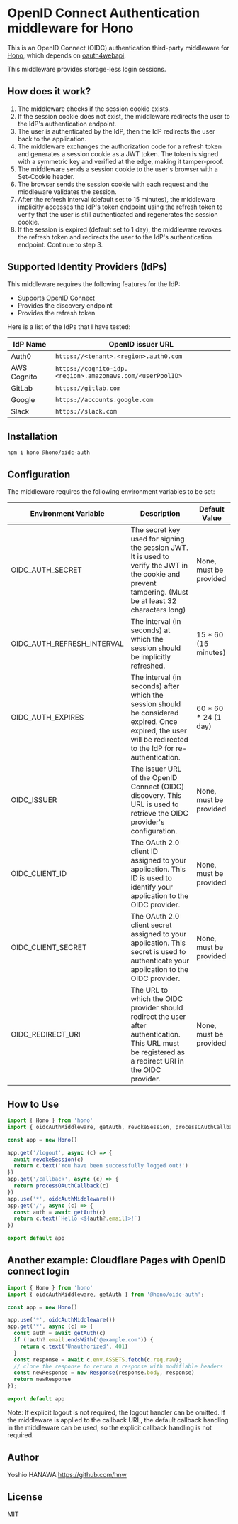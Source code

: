 # OpenID Connect Authentication middleware for Hono

This is an OpenID Connect (OIDC) authentication third-party middleware for [Hono](https://github.com/honojs/hono), which depends on [oauth4webapi](https://www.npmjs.com/package/oauth4webapi).

This middleware provides storage-less login sessions.

## How does it work?

1. The middleware checks if the session cookie exists.
2. If the session cookie does not exist, the middleware redirects the user to the IdP's authentication endpoint.
3. The user is authenticated by the IdP, then the IdP redirects the user back to the application.
4. The middleware exchanges the authorization code for a refresh token and generates a session cookie as a JWT token. The token is signed with a symmetric key and verified at the edge, making it tamper-proof.
5. The middleware sends a session cookie to the user's browser with a Set-Cookie header.
6. The browser sends the session cookie with each request and the middleware validates the session.
7. After the refresh interval (default set to 15 minutes), the middleware implicitly accesses the IdP's token endpoint using the refresh token to verify that the user is still authenticated and regenerates the session cookie.
8. If the session is expired (default set to 1 day), the middleware revokes the refresh token and redirects the user to the IdP's authentication endpoint. Continue to step 3.

## Supported Identity Providers (IdPs)

This middleware requires the following features for the IdP:

- Supports OpenID Connect
- Provides the discovery endpoint
- Provides the refresh token

Here is a list of the IdPs that I have tested:

| IdP Name | OpenID issuer URL |
| ---- | ---- |
| Auth0       | `https://<tenant>.<region>.auth0.com` |
| AWS Cognito | `https://cognito-idp.<region>.amazonaws.com/<userPoolID>` |
| GitLab      | `https://gitlab.com` |
| Google      | `https://accounts.google.com` |
| Slack       | `https://slack.com` |

## Installation

```plain
npm i hono @hono/oidc-auth
```

## Configuration

The middleware requires the following environment variables to be set:

| Environment Variable | Description | Default Value |
| ---- | ---- | ---- |
| OIDC_AUTH_SECRET           | The secret key used for signing the session JWT. It is used to verify the JWT in the cookie and prevent tampering. (Must be at least 32 characters long) | None, must be provided |
| OIDC_AUTH_REFRESH_INTERVAL | The interval (in seconds) at which the session should be implicitly refreshed. | 15 * 60 (15 minutes) |
| OIDC_AUTH_EXPIRES          | The interval (in seconds) after which the session should be considered expired. Once expired, the user will be redirected to the IdP for re-authentication. | 60 * 60 * 24 (1 day) |
| OIDC_ISSUER                | The issuer URL of the OpenID Connect (OIDC) discovery. This URL is used to retrieve the OIDC provider's configuration. | None, must be provided |
| OIDC_CLIENT_ID             | The OAuth 2.0 client ID assigned to your application. This ID is used to identify your application to the OIDC provider. | None, must be provided |
| OIDC_CLIENT_SECRET         | The OAuth 2.0 client secret assigned to your application. This secret is used to authenticate your application to the OIDC provider. | None, must be provided |
| OIDC_REDIRECT_URI          | The URL to which the OIDC provider should redirect the user after authentication. This URL must be registered as a redirect URI in the OIDC provider. | None, must be provided |

## How to Use

```typescript
import { Hono } from 'hono'
import { oidcAuthMiddleware, getAuth, revokeSession, processOAuthCallback } from '@hono/oidc-auth';

const app = new Hono()

app.get('/logout', async (c) => {
  await revokeSession(c)
  return c.text('You have been successfully logged out!')
})
app.get('/callback', async (c) => {
  return processOAuthCallback(c)
})
app.use('*', oidcAuthMiddleware())
app.get('/', async (c) => {
  const auth = await getAuth(c)
  return c.text(`Hello <${auth?.email}>!`)
})

export default app
```

## Another example: Cloudflare Pages with OpenID connect login

```typescript
import { Hono } from 'hono'
import { oidcAuthMiddleware, getAuth } from '@hono/oidc-auth';

const app = new Hono()

app.use('*', oidcAuthMiddleware())
app.get('*', async (c) => {
  const auth = await getAuth(c)
  if (!auth?.email.endsWith('@example.com')) {
    return c.text('Unauthorized', 401)
  }
  const response = await c.env.ASSETS.fetch(c.req.raw);
  // clone the response to return a response with modifiable headers
  const newResponse = new Response(response.body, response)
  return newResponse
});

export default app
```

Note:
If explicit logout is not required, the logout handler can be omitted.
If the middleware is applied to the callback URL, the default callback handling in the middleware can be used, so the explicit callback handling is not required.

## Author

Yoshio HANAWA <https://github.com/hnw>

## License

MIT
